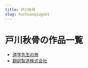 ```yaml
---
title: 戸川秋骨
slug: huchuanqiugue1
---
```


# 戸川秋骨の作品一覧

- [道学先生の旅](daoxuexianshengnoluc8)
- [翻訳製造株式会社](fanyizhizaozhushihuishe7a)

